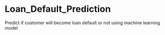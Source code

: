 # Loan_Default_Prediction
Predict if customer will become loan default or not using machine learning model
